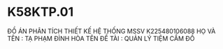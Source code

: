 # K58KTP.01
ĐỒ ÁN PHÂN TÍCH THIẾT KẾ HỆ THỐNG MSSV K225480106088 HỌ VÀ TÊN : TẠ PHẠM ĐÌNH HÒA TÊN ĐỀ TÀI : QUẢN LÝ TIỆM CẦM ĐỒ
